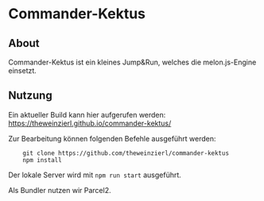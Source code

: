 # Commander-Kektus

## About
Commander-Kektus ist ein kleines Jump&Run, welches die melon.js-Engine einsetzt.

## Nutzung
Ein aktueller Build kann hier aufgerufen werden: https://theweinzierl.github.io/commander-kektus/

Zur Bearbeitung können folgenden Befehle ausgeführt werden:
```shell
    git clone https://github.com/theweinzierl/commander-kektus
    npm install
```
    
Der lokale Server wird mit `npm run start` ausgeführt.

Als Bundler nutzen wir Parcel2.
